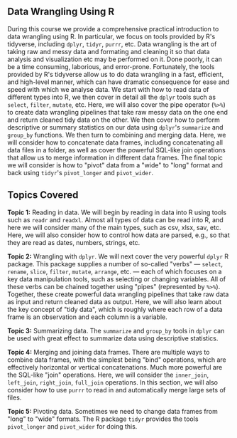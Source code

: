 ## Data Wrangling Using R

During this course we provide a comprehensive practical introduction to data wrangling using R. In particular, we focus on tools provided by R's tidyverse, including `dplyr`, `tidyr`, `purrr`, etc. Data wrangling is the art of taking raw and messy data and formating and cleaning it so that data analysis and visualization etc may be performed on it. Done poorly, it can be a time consuming, laborious, and error-prone. Fortunately, the tools provided by R's tidyverse allow us to do data wrangling in a fast, efficient, and high-level manner, which can have dramatic consequence for ease and speed with which we analyse data. We start with how to read data of different types into R, we then cover in detail all the `dplyr` tools such as `select`, `filter`, `mutate`, etc. Here, we will also cover the pipe operator (`%>%`) to create data wrangling pipelines that take raw messy data on the one end and return cleaned tidy data on the other. We then cover how to perform descriptive or summary statistics on our data using `dplyr`'s `summarize` and `group_by` functions. We then turn to combining and merging data. Here, we will consider how to concatenate data frames, including concatenating all data files in a folder, as well as cover the powerful SQL-like join operations that allow us to merge information in different data frames. The final topic we will consider is how to "pivot" data from a "wide" to "long" format and back using `tidyr`'s `pivot_longer` and `pivot_wider`.

## Topics Covered

**Topic 1:** Reading in data. We will begin by reading in data into R using tools such as `readr` and `readxl`. Almost all types of data can be read into R, and here we will consider many of the main types, such as csv, xlsx, sav, etc. Here, we will also consider how to control how data are parsed, e.g., so that they are read as dates, numbers, strings, etc.

**Topic 2:** Wrangling with `dplyr`. We will next cover the very powerful `dplyr` R package. This package supplies a number of so-called "verbs" — `select`, `rename`, `slice`, `filter`, `mutate`, `arrange`, etc. — each of which focuses on a key data manipulation tools, such as selecting or changing variables. All of these verbs can be chained together using "pipes" (represented by `%>%`). Together, these create powerful data wrangling pipelines that take raw data as input and return cleaned data as output. Here, we will also learn about the key concept of "tidy data", which is roughly where each row of a data frame is an observation and each column is a variable.

**Topic 3:** Summarizing data. The `summarize` and `group_by` tools in `dplyr` can be used with great effect to summarize data using descriptive statistics.

**Topic 4:** Merging and joining data frames. There are multiple ways to combine data frames, with the simplest being "bind" operations, which are effectively horizontal or vertical concatenations. Much more powerful are the SQL-like "join" operations. Here, we will consider the `inner_join`, `left_join`, `right_join`, `full_join` operations. In this section, we will also consider how to use `purrr` to read in and automatically merge large sets of files.

**Topic 5:** Pivoting data. Sometimes we need to change data frames from "long" to "wide" formats. The R package `tidyr` provides the tools `pivot_longer` and `pivot_wider` for doing this.